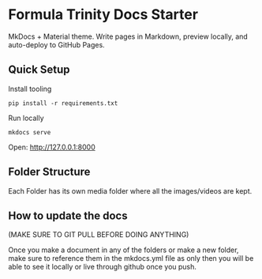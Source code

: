 # Formula Trinity Docs Starter

MkDocs + Material theme. Write pages in Markdown, preview locally, and auto-deploy to GitHub Pages.

## Quick Setup

Install tooling
```
pip install -r requirements.txt
```

Run locally
```
mkdocs serve
```

Open: http://127.0.0.1:8000

## Folder Structure

Each Folder has its own media folder where all the images/videos are kept.

## How to update the docs

(MAKE SURE TO GIT PULL BEFORE DOING ANYTHING)

Once you make a document in any of the folders or make a new folder, make sure to reference them in the mkdocs.yml file as only then you will be able to see it locally or live through github once you push.
